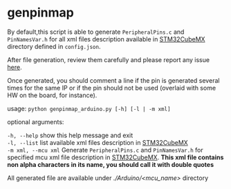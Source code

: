 # genpinmap

By default,this script is able to generate `PeripheralPins.c` and `PinNamesVar.h` for all xml files description available in
[STM32CubeMX](http://www.st.com/en/development-tools/stm32cubemx.html) directory defined in `config.json`.

After file generation, review them carefully and please report any issue
[here](https://github.com/stm32duino/Arduino_Tools/issues).

Once generated, you should comment a line if the pin is generated several times for the same IP or if the pin should not be used
(overlaid with some HW on the board, for instance).

usage: `python genpinmap_arduino.py [-h] [-l | -m xml]`

optional arguments:

  `-h, --help`         show this help message and exit<br>
  `-l, --list`         list available xml files description in [STM32CubeMX](http://www.st.com/en/development-tools/stm32cubemx.html)<br>
  `-m xml, --mcu xml`  Generate `PeripheralPins.c` and `PinNamesVar.h` for specified mcu xml file description
                       in [STM32CubeMX](http://www.st.com/en/development-tools/stm32cubemx.html).
					 **This xml file contains non alpha characters in its name, you should call it with double quotes**

All generated file are available under _./Arduino/<mcu_name>_ directory
